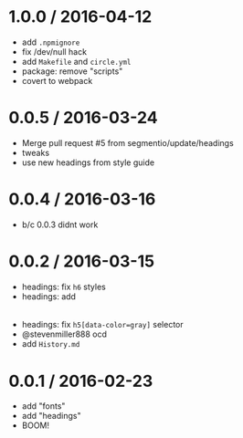 
1.0.0 / 2016-04-12
=================

  * add `.npmignore`
  * fix /dev/null hack
  * add `Makefile` and `circle.yml`
  * package: remove "scripts"
  * covert to webpack

0.0.5 / 2016-03-24
==================

  * Merge pull request #5 from segmentio/update/headings
  * tweaks
  * use new headings from style guide

0.0.4 / 2016-03-16
==================

  * b/c 0.0.3 didnt work

0.0.2 / 2016-03-15
==================

  * headings: fix `h6` styles
  * headings: add <h6>
  * headings: fix `h5[data-color=gray]` selector
  * @stevenmiller888 ocd
  * add `History.md`

0.0.1 / 2016-02-23
==================

  * add "fonts"
  * add "headings"
  * BOOM!
